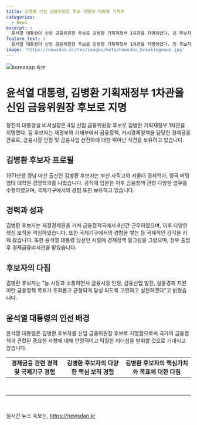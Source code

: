 ```yaml
---
title: 김병환 신임 금융위원장 후보 지명에 대통령 기재부
categories:
  - News
excerpt: >
  윤석열 대통령이 신임 금융위원장 후보로 김병환 기획재정부 1차관을 지명하였다. 김 후보자는 재정경제원 출신으로 경제금융 관련 다양한 역할을 수행해왔으며, 국제적 감각도 쌓았다. 그는 금융시장 안정과 발전, 실물경제 지원을 고민하며 실천하겠다고 밝혔다. 1971년생으로 경남 마산 출신이며, 부산 사직고와 서울대 경제학과, 영국 버밍엄대 대학원 경영학과 출신이다.
feature_text: >
  윤석열 대통령이 신임 금융위원장 후보로 김병환 기획재정부 1차관을 지명하였다. 김 후보자는 재정경제원 출신으로 경제금융 관련 다양한 역할을 수행해왔으며, 국제적 감각도 쌓았다. 그는 금융시장 안정과 발전, 실물경제 지원을 고민하며 실천하겠다고 밝혔다. 1971년생으로 경남 마산 출신이며, 부산 사직고와 서울대 경제학과, 영국 버밍엄대 대학원 경영학과 출신이다.
image: 'https://newsdao.kr/res/images/meta/newsdao_breakingnews.jpg'
---
```


<p><img src="https://newsdao.kr/res/images/meta/newsdao_breakingnews.jpg" alt="koreaapp 속보" /></p>

<h1 data-ke-size="size26">윤석열 대통령, 김병환 기획재정부 1차관을 신임 금융위원장 후보로 지명</h1>

<p data-ke-size="size16">정진석 대통령실 비서실장은 4일 신임 금융위원장 후보로 김병환 기획재정부 1차관을 지명했다. 김 후보자는 재경부와 기재부에서 금융정책, 거시경제정책을 담당한 경제금융관료로, 금융시장 안정 및 금융사업 선진화에 대한 뛰어난 식견을 보유하고 있습니다.</p>

<h2 data-ke-size="size24">김병환 후보자 프로필</h2>

<p data-ke-size="size16">1971년생 경남 마산 출신인 김병환 후보자는 부산 사직고와 서울대 경제학과, 영국 버밍엄대 대학원 경영학과를 나왔습니다. 공직에 입문한 이후 금융정책 관련 다양한 업무를 수행하였으며, 국제기구에서의 경험 또한 보유하고 있습니다.</p>

<h2 data-ke-size="size24">경력과 성과</h2>

<p data-ke-size="size16">김병환 후보자는 재정경제원을 거쳐 금융정책국에서 8년간 근무하였으며, 이후 다양한 핵심 보직을 역임하였습니다. 또한 국제기구에서의 경험을 쌓는 등 국제적인 감각을 키워 왔습니다. 또한 윤석열 대통령 당선인 시절에 경제정책 밑그림을 그렸으며, 정부 출범 후 경제금융비서관을 맡았습니다.</p>

<h2 data-ke-size="size24">후보자의 다짐</h2>

<p data-ke-size="size16">김병환 후보자는 "늘 시장과 소통하면서 금융시장 안정, 금융산업 발전, 실물경제 지원이란 금융정책 목표가 조화롭고 균형되게 달성 되도록 고민하고 실천하겠다"고 밝혔습니다.</p>

<h2 data-ke-size="size24">윤석열 대통령의 인선 배경</h2>

<p data-ke-size="size16">윤석열 대통령은 김병환 후보자를 신임 금융위원장 후보로 지명함으로써 국가의 금융정책과 관련된 중요한 사항에 대해 안정적이고 탁월한 리더십을 발휘할 것으로 기대되고 있습니다.</p>

<table>
    <tbody>
        <tr>
            <td style="text-align: center; height: 17px;"><b>경제금융 관련 경력 및 국제기구 경험</b></td>
            <td style="text-align: center; height: 17px;"><b>김병환 후보자의 다양한 핵심 보직 경험</b></td>
            <td style="text-align: center; height: 17px;"><b>김병환 후보자의 핵심가치와 목표에 대한 다짐</b></td>
        </tr>
    </tbody>
</table>

<p><br>
<hr></p>

<p data-ke-size="size16">&nbsp;</p>
실시간 뉴스 속보는, <a href="https://newsdao.kr" rel="dofollow">https://newsdao.kr</a>


